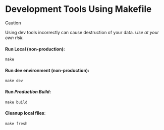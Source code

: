 # Development Tools Using Makefile

> [!CAUTION]  
> Using dev tools incorrectly can cause destruction of your data. *Use at your own risk.*

#### Run Local (non-production):
```
make
```
#### Run dev environment (non-production):
```
make dev
```
#### Run *Production Build*:
```
make build
```
#### Cleanup local files:
```
make fresh
```